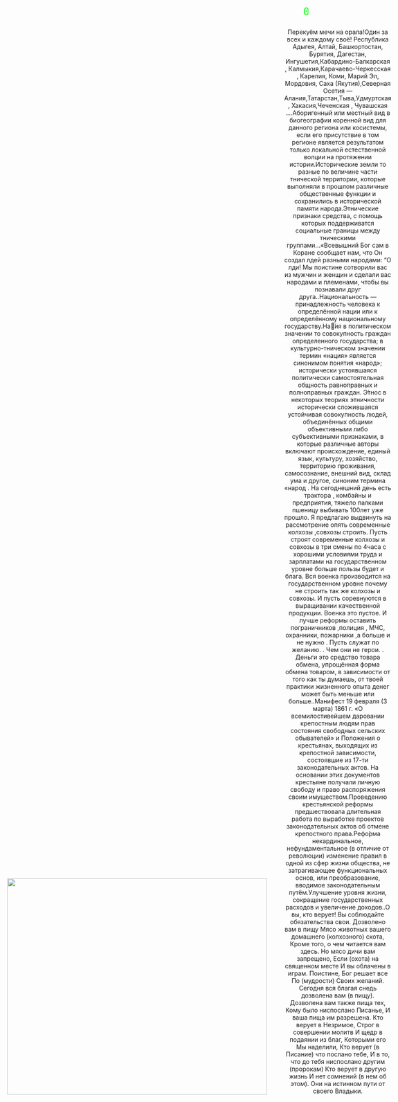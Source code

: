 <p align="center" style="font-family: monospace; font-size: 24px; color: #0f0;">
  <marquee behavior="scroll" direction="left" scrollamount="15">
    01100101 01100111 01100001 00100000 01100111 01100100 01100101 00100000 01100010 01100001 01100010 01101011 01101001
  </marquee>
</p>


<div align="center" style="display: flex; justify-content: center; align-items: flex-end; gap: 40px;">

  <!-- Левая GIF -->


  <!-- Правая GIF -->
  <div style="display: flex; align-items: flex-end;">
    <img height="500" width="600" src="https://i.imgur.com/Au2paCc.gif"/>
  </div>
  Перекуём мечи на орала!Один за всех и каждому своё!
Республика Адыгея, Алтай, Башкортостан, Бурятия, Дагестан, Ингушетия,Кабардино-Балкарская , Калмыкия,Карачаево-Черкесская , 
Карелия, Коми, Марий Эл, Мордовия, Саха (Якутия),Северная Осетия — Алания,Татарстан,Тыва,Удмуртская , Хакасия,Чеченская ,
Чувашская ....Аборигенный или местный вид в биогеографии  коренной вид для данного региона или ‎косистемы, если его присутствие в 
‎том регионе является результатом только локальной естественной ‎вол‏ции  на протяжении истории.Исторические земли 
‎то разные по величине части  ‎тнической территории, которые выполняли в прошлом различные общественные функции и сохранились 
в исторической памяти народа.Этнические признаки средства, с помощь‏ которых поддержива‏тся социальные границы между ‎тническими 
группами...«Всевышний Бог сам в Коране сообщает нам, что Он создал л‏дей разными народами: “О л‏ди! Мы поистине сотворили вас из
мужчин и женщин и сделали вас народами и племенами, чтобы вы познавали друг друга..Национальность — принадлежность человека к 
определённой нации или к определённому национальному государству.Наِ́ия  в политическом значении ‎то совокупность граждан определенного 
государства; в культурно-‎тническом значении термин «нация» является синонимом понятия «народ»; исторически устоявшаяся политически 
самостоятельная общность равноправных и полноправных  граждан. Э́тнос в некоторых теориях этничности исторически сложившаяся устойчивая 
совокупность людей, объединённых общими объективными либо субъективными признаками, в которые различные авторы включают происхождение, 
единый язык, культуру, хозяйство, территорию проживания, самосознание, внешний вид, склад ума и другое, синоним термина «народ .
На сегоднешний день есть трактора , комбайны и предприятия, тяжело палками пшеницу выбивать 100лет уже прошло. Я предлагаю выдвинуть 
на рассмотрение опять современные  колхозы ,совхозы строить. Пусть строят современные колхозы и совхозы в три смены по 4часа с 
хорошими условиями труда и зарплатами на государственном уровне  больше пользы будет  и блага. Вся военка производится на 
государственном уровне почему не строить так же колхозы и совхозы. И пусть соревнуются в выращивании качественной продукции. 
Военка это пустое. И лучше реформы оставить пограничников ,полиция , МЧС, охранники, пожарники ,а больше и не нужно .
Пусть служат по желанию. . Чем они не герои. . Деньги это средство товара обмена, упрощённая форма обмена товаром,  в зависимости 
от того как ты думаешь, от  твоей практики жизненного опыта денег может быть меньше или больше..Манифест 19 февраля (3 марта) 1861 г.  
«О всемилостивейшем даровании крепостным людям прав состояния свободных сельских обывателей» и Положения о крестьянах,
выходящих из крепостной зависимости, состоявшие из 17-ти законодательных актов. На основании этих документов крестьяне получали
личную свободу и право распоряжения своим имуществом.Проведению крестьянской реформы предшествовала длительная работа по выработке 
проектов законодательных актов об отмене крепостного права.Рефо́рма  некардинальное, нефундаментальное (в отличие от революции) 
изменение правил в одной из сфер жизни общества, не затрагивающее функциональных основ, или преобразование, вводимое законодательным 
путём.Улучшение уровня жизни, сокращение государственных расходов и увеличение доходов..О вы, кто верует!
Вы соблюдайте обязательства свои.
Дозволено вам в пищу
Мясо животных вашего домашнего (колхозного) скота,
Кроме того, о чем читается вам здесь.
Но мясо дичи вам запрещено,
Если (охота) на священном месте
И вы облачены в играм.
Поистине, Бог решает все
По (мудрости) Своих желаний.
Сегодня вся благая снедь дозволена вам (в пищу).
Дозволена вам также пища тех,
Кому было ниспослано Писанье,
И ваша пища им разрешена.
Кто верует в Незримое,
Строг в совершении молитв
И щедр в подаянии из благ,
Которыми его Мы наделили,
Кто верует (в Писание) что послано тебе, 
И в то, что до тебя ниспослано другим (пророкам)
Кто верует в другую жизнь
И нет сомнений (в нем об этом).
Они на истинном пути от своего Владыки.

</div>
